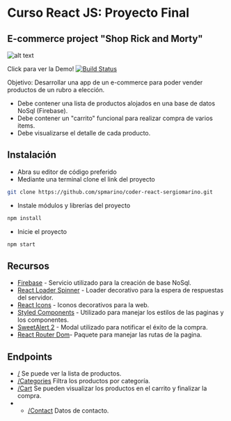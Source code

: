# Curso React JS: Proyecto Final

## E-commerce project "Shop Rick and Morty"

![alt text](https://encrypted-tbn0.gstatic.com/images?q=tbn:ANd9GcT5wlE7RxsYhCgvesbEcOzNGgF6nNDsbyxmggq-hc4AeSZnV_sBkgsCcC_2SQal3ysWBrY&usqp=CAU)

Click para ver la Demo!
[![Build Status](https://travis-ci.org/joemccann/dillinger.svg?branch=master)](https://shop-rickandmorty.netlify.app/)

Objetivo: Desarrollar una app de un e-commerce para poder vender productos de un rubro a elección.


- Debe contener una lista de productos alojados en una base de datos NoSql (Firebase).
- Debe contener un "carrito" funcional para realizar compra de varios items.
- Debe visualizarse el detalle de cada producto.


## Instalación

- Abra su editor de código preferido
- Mediante una terminal clone el link del proyecto 
```sh
git clone https://github.com/spmarino/coder-react-sergiomarino.git
```
- Instale módulos y librerías del proyecto
 ```sh
npm install
```
- Inicie el proyecto

 ```sh
npm start
```

## Recursos
- [Firebase](https://firebase.google.com/docs/reference/js) - Servicio utilizado para la creación de base NoSql.
- [React Loader Spinner](https://www.npmjs.com/package/react-loader-spinner) - Loader decorativo para la espera de respuestas del servidor.
- [React Icons](https://react-icons.github.io/react-icons/) - Iconos decorativos para la web.
- [Styled Components](https://styled-components.com/) - Utilizado para manejar los estilos de las paginas y los componentes.
- [SweetAlert 2](https://sweetalert2.github.io/) - Modal utilizado para notificar el éxito de la compra.
- [React Router Dom](https://www.npmjs.com/package/react-router-dom)- Paquete para manejar las rutas de la pagina.


## Endpoints

- [/](https://mystifying-hodgkin-9f1e33.netlify.app/)  Se puede ver la lista de productos.
- [/Categories](https://mystifying-hodgkin-9f1e33.netlify.app/Categories) Filtra los productos por categoría.
- [/Cart](https://mystifying-hodgkin-9f1e33.netlify.app/cart) Se pueden visualizar los productos en el carrito y finalizar la compra.
- - [/Contact](https://mystifying-hodgkin-9f1e33.netlify.app/cart) Datos de contacto.
